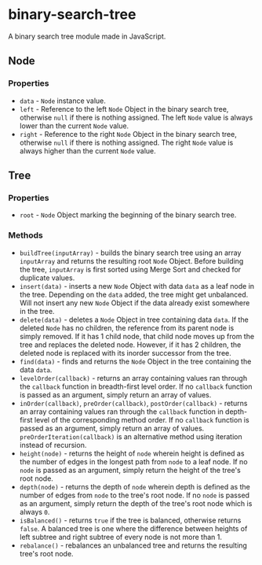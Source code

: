# binary-search-tree
A binary search tree module made in JavaScript.

## Node
### Properties
- ```data``` - ```Node``` instance value.
- ```left``` - Reference to the left ```Node``` Object in the binary search tree, otherwise ```null``` if there is nothing assigned. The left ```Node``` value is always lower than the current ```Node``` value.
- ```right``` - Reference to the right ```Node``` Object in the binary search tree, otherwise ```null``` if there is nothing assigned. The right ```Node``` value is always higher than the current ```Node``` value.

## Tree
### Properties
- ```root``` - ```Node``` Object marking the beginning of the binary search tree.

### Methods
- ```buildTree(inputArray)``` - builds the binary search tree using an array ```inputArray``` and returns the resulting root ```Node``` Object. Before building the tree, ```inputArray``` is first sorted using Merge Sort and checked for duplicate values.
- ```insert(data)``` - inserts a new ```Node``` Object with data ```data``` as a leaf node in the tree. Depending on the ```data``` added, the tree might get unbalanced. Will not insert any new ```Node``` Object if the data already exist somewhere in the tree.
- ```delete(data)``` - deletes a ```Node``` Object in tree containing data ```data```. If the deleted ```Node``` has no children, the reference from its parent node is simply removed. If it has 1 child node, that child node moves up from the tree and replaces the deleted node. However, if it has 2 children, the deleted node is replaced with its inorder successor from the tree.
- ```find(data)``` - finds and returns the ```Node``` Object in the tree containing the data ```data```.
- ```levelOrder(callback)``` - returns an array containing values ran through the ```callback``` function in breadth-first level order. If no ```callback``` function is passed as an argument, simply return an array of values.
- ```inOrder(callback)```, ```preOrder(callback)```, ```postOrder(callback)``` - returns an array containing values ran through the ```callback``` function in depth-first level of the corresponding method order. If no ```callback``` function is passed as an argument, simply return an array of values. ```preOrderIteration(callback)``` is an alternative method using iteration instead of recursion.
- ```height(node)``` - returns the height of ```node``` wherein height is defined as the number of edges in the longest path from ```node``` to a leaf node. If no ```node``` is passed as an argument, simply return the height of the tree's root node.
- ```depth(node)``` - returns the depth of ```node``` wherein depth is defined as the number of edges from ```node``` to the tree's root node. If no ```node``` is passed as an argument, simply return the depth of the tree's root node which is always ```0```.
- ```isBalanced()``` - returns ```true``` if the tree is balanced, otherwise returns ```false```. A balanced tree is one where the difference between heights of left subtree and right subtree of every node is not more than 1.
- ```rebalance()``` - rebalances an unbalanced tree and returns the resulting tree's root node.
